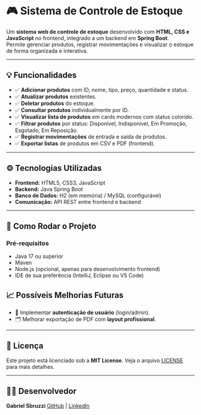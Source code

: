 # 🎮 Sistema de Controle de Estoque

Um **sistema web de controle de estoque** desenvolvido com **HTML, CSS e JavaScript** no frontend, integrado a um backend em **Spring Boot**.  
Permite gerenciar produtos, registrar movimentações e visualizar o estoque de forma organizada e interativa.

---

## 💡 Funcionalidades

- ✅ **Adicionar produtos** com ID, nome, tipo, preço, quantidade e status.  
- ✅ **Atualizar produtos** existentes.  
- ✅ **Deletar produtos** do estoque.  
- ✅ **Consultar produtos** individualmente por ID.  
- ✅ **Visualizar lista de produtos** em cards modernos com status colorido.  
- ✅ **Filtrar produtos** por status: Disponível, Indisponível, Em Promoção, Esgotado, Em Reposição.  
- ✅ **Registrar movimentações** de entrada e saída de produtos.  
- ✅ **Exportar listas** de produtos em CSV e PDF (frontend).  

---

## ⚙️ Tecnologias Utilizadas

- **Frontend:** HTML5, CSS3, JavaScript  
- **Backend:** Java Spring Boot  
- **Banco de Dados:** H2 (em memória) / MySQL (configurável)  
- **Comunicação:** API REST entre frontend e backend  

---

## 🚀 Como Rodar o Projeto

### Pré-requisitos

- Java 17 ou superior  
- Maven  
- Node.js (opcional, apenas para desenvolvimento frontend)  
- IDE de sua preferência (IntelliJ, Eclipse ou VS Code)


## 📈 Possíveis Melhorias Futuras

* 🔐 Implementar **autenticação de usuário** (login/admin).
* 🗂️ Melhorar exportação de PDF com **layout profissional**.

---

## 📌 Licença

Este projeto está licenciado sob a **MIT License**.
Veja o arquivo [LICENSE](LICENSE) para mais detalhes.

---

## 👨‍💻 Desenvolvedor

**Gabriel Sbruzzi**
[GitHub](https://github.com/GabrielSbruzzi) | [LinkedIn](https://www.linkedin.com/in/gabriel-sbruzzi/)

```
